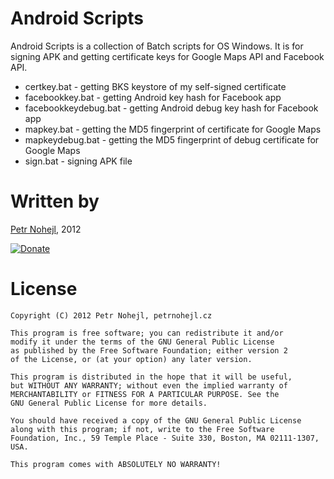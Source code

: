 Android Scripts
===============

Android Scripts is a collection of Batch scripts for OS Windows. It is for
signing APK and getting certificate keys for Google Maps API and Facebook API.

* certkey.bat - getting BKS keystore of my self-signed certificate
* facebookkey.bat - getting Android key hash for Facebook app
* facebookkeydebug.bat - getting Android debug key hash for Facebook app
* mapkey.bat - getting the MD5 fingerprint of certificate for Google Maps
* mapkeydebug.bat - getting the MD5 fingerprint of debug certificate for Google Maps
* sign.bat - signing APK file


Written by
==========

[Petr Nohejl](http://petrnohejl.cz), 2012

[![Donate](https://www.paypalobjects.com/en_US/i/btn/btn_donate_SM.gif)](https://www.paypal.com/cgi-bin/webscr?cmd=_s-xclick&hosted_button_id=4VNK2T7UYQLEN)


License
=======

    Copyright (C) 2012 Petr Nohejl, petrnohejl.cz

    This program is free software; you can redistribute it and/or
    modify it under the terms of the GNU General Public License
    as published by the Free Software Foundation; either version 2
    of the License, or (at your option) any later version.
    
    This program is distributed in the hope that it will be useful,
    but WITHOUT ANY WARRANTY; without even the implied warranty of
    MERCHANTABILITY or FITNESS FOR A PARTICULAR PURPOSE. See the
    GNU General Public License for more details.
    
    You should have received a copy of the GNU General Public License
    along with this program; if not, write to the Free Software
    Foundation, Inc., 59 Temple Place - Suite 330, Boston, MA 02111-1307, USA.
    
    This program comes with ABSOLUTELY NO WARRANTY!
